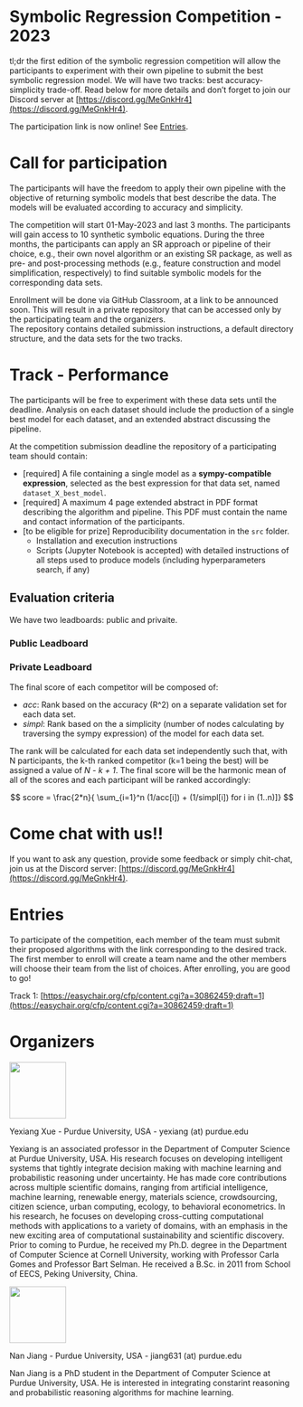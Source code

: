 # Symbolic Regression Competition - 2023

tl;dr the first edition of the symbolic regression competition will allow the participants to experiment with their own pipeline to submit the best symbolic regression model. We will have two tracks: best accuracy-simplicity trade-off. Read below for more details and don’t forget to join our Discord server at [https://discord.gg/MeGnkHr4](https://discord.gg/MeGnkHr4).

The participation link is now online! See [Entries](#entries).

# Call for participation

<!-- The 2023 edition of the Symbolic Regression (SR) competition will be composed of two tracks: performance track and interpretability track.  -->
The participants will have the freedom to apply their own pipeline with the objective of returning symbolic models that best describe the data. 
The models will be evaluated according to accuracy and simplicity.

The competition will start 01-May-2023 and last 3 months. The participants will gain access to 10 synthetic symbolic equations.
During the three months, the participants can apply an SR approach or pipeline of their choice, e.g., their own novel algorithm or an existing SR package, as well as pre- and post-processing methods (e.g., feature construction and model simplification, respectively) to find suitable symbolic models for the corresponding data sets. 

Enrollment will be done via GitHub Classroom, at a link to be announced soon. 
This will result in a private repository that can be accessed only by the participating team and the organizers.  
The repository contains detailed submission instructions, a default directory structure, and the data sets for the two tracks.

# Track - Performance

The participants will be free to experiment with these data sets until the deadline. 
Analysis on each dataset should include the production of a single best model for each dataset, and an extended abstract discussing the pipeline.

At the competition submission deadline the repository of a participating team should contain:

- [required] A file containing a single model as a **sympy-compatible expression**, selected as the best expression for that data set, named `dataset_X_best_model`.
- [required] A maximum 4 page extended abstract in PDF format describing the algorithm and pipeline. This PDF must contain the name and contact information of the participants.
- [to be eligible for prize] Reproducibility documentation in the `src` folder.
    - Installation and execution instructions 
    - Scripts (Jupyter Notebook is accepted) with detailed instructions of all steps used to produce models (including hyperparameters search, if any) 

## Evaluation criteria

We have two leadboards: public and privaite.

### Public Leadboard

### Private Leadboard


The final score of each competitor will be composed of:

- *acc*: Rank based on the accuracy (R^2) on a separate validation set for each data set.
- *simpl*: Rank based on the a simplicity (number of nodes calculating by traversing the sympy expression) of the model for each data set.

The rank will be calculated for each data set independently such that, with N participants, the k-th ranked competitor (k=1 being the best) will be assigned a value of *N - k + 1*. The final score will be the harmonic mean of all of the scores and each participant will be ranked accordingly:

$$
score = \frac{2*n}{ \sum_{i=1}^n (1/acc[i]) + (1/simpl[i]) for i in (1..n)]}
$$

# Come chat with us!!

If you want to ask any question, provide some feedback or simply chit-chat, join us at the Discord server: [https://discord.gg/MeGnkHr4](https://discord.gg/MeGnkHr4).

# Entries

To participate of the competition, each member of the team must submit their proposed algorithms with the link corresponding to the desired track. The first member to enroll will create a team name and the other members will choose their team from the list of choices. After enrolling, you are good to go!

Track 1: [https://easychair.org/cfp/content.cgi?a=30862459;draft=1](https://easychair.org/cfp/content.cgi?a=30862459;draft=1)


# Organizers

<a href="https://www.cs.purdue.edu/homes/yexiang/" ><img style="float:center;height:100px;" src="https://www.cs.purdue.edu/homes/yexiang/images/emily2019/YexiangXue.jpg"></a>

Yexiang Xue - Purdue University, USA - yexiang (at) purdue.edu

Yexiang is an associated professor in the Department of Computer Science at Purdue University, USA. His research focuses on developing intelligent systems that tightly integrate decision making with machine learning and probabilistic reasoning under uncertainty. He has made core contributions across multiple scientific domains, ranging from artificial intelligence, machine learning, renewable energy, materials science, crowdsourcing, citizen science, urban computing, ecology, to behavioral econometrics. In his research, he focuses on developing cross-cutting computational methods with applications to a variety of domains, with an emphasis in the new exciting area of computational sustainability and scientific discovery. Prior to coming to Purdue, he received my Ph.D. degree in the Department of Computer Science at Cornell University, working with Professor Carla Gomes and Professor Bart Selman. He received a B.Sc. in 2011 from School of EECS, Peking University, China.

<a href="https://www.cs.purdue.edu/people/graduate-students/jiang631.html" ><img style="float:center;height:100px;" src="https://jiangnanhugo.github.io/images/head.jpg"></a>

Nan Jiang - Purdue University, USA - jiang631 (at) purdue.edu

Nan Jiang is a PhD student in the Department of Computer Science at Purdue University, USA. He is interested in integrating constarint reasoning and probabilistic reasoning algorithms for machine learning.



